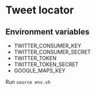 # Tweet locator

## Environment variables

* TWITTER_CONSUMER_KEY
* TWITTER_CONSUMER_SECRET
* TWITTER_TOKEN
* TWITTER_TOKEN_SECRET
* GOOGLE_MAPS_KEY

Run `source env.sh`
